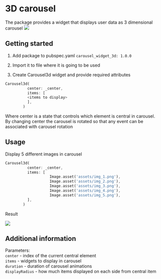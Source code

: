 # 3D carousel

The package provides a widget that displays user data as 3 dimensional carousel
![](https://github.com/ananasness/carousel_3d/blob/master/images/cards.gif)

## Getting started

1. Add package to pubspec.yaml
```carousel_widget_3d: 1.0.0```

2. Import it to file where it is going to be used

3. Create Carousel3d widget and provide required attributes

```dart
Carousel3d(
          center: _center,
          items: [
          <items to display>
          ],
        )
```
Where center is a state that controls which element is central in carousel.
By changing center the carousel is rotated so that any event can be associated with carousel rotation

## Usage

Display 5 different images in carousel

```dart
Carousel3d(
          center: _center,
          items: [
                    Image.asset('assets/img_1.png'),
                    Image.asset('assets/img_2.png'),
                    Image.asset('assets/img_3.png'),
                    Image.asset('assets/img_4.png'),
                    Image.asset('assets/img_5.png'),
          ],
        )
```

Result

![](https://github.com/ananasness/carousel_3d/blob/master/images/images.gif?width=70)

## Additional information
 Parameters:<br>
`center` - index of the current central element <br>
`items` - widgets to display in carousel<br>
`duration` - duration of carousel animations<br>
`displayRadius` - how much items displayed on each side from central item<br>
